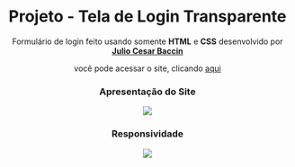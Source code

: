 
<h1 align="center"> 
Projeto - Tela de Login Transparente
</h1>
 
 <p align="center">
 Formulário de login feito usando somente <strong>HTML</strong> e <strong>CSS</strong> desenvolvido por <a target="_blank" rel="external" href="https://github.com/juliobaccin/"><strong>Julio Cesar Baccin</strong></a>
 </p>

<p align="center">
 você pode acessar o site, clicando <a href="https://juliobaccin.github.io/Projeto-Tela-de-Login-Transparente/">aqui</a>
</p>

<div align="center">
<h3 align="center"> 
 Apresentação do Site
</h3>
<img src="https://github.com/juliobaccin/Projeto-Tela-de-Login-Transparente/blob/main/Site.gif">   
 <h3>
  Responsividade
 </h3> 
<img src="https://github.com/juliobaccin/Projeto-Tela-de-Login-Transparente/blob/main/responsividade.gif">
</div>
